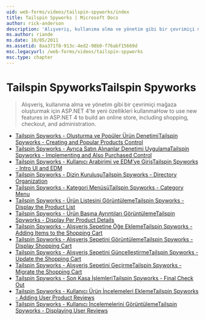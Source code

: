 ```yaml
---
uid: web-forms/videos/tailspin-spyworks/index
title: Tailspin Spyworks | Microsoft Docs
author: rick-anderson
description: 'Alışveriş, kullanıma alma ve yönetim gibi bir çevrimiçi mağaza oluşturmak için ASP.NET 4''te yeni özellikleri kullanma'
ms.author: riande
ms.date: 10/05/2011
ms.assetid: 8aa371f8-913c-4ed2-98b0-f76abf15669d
msc.legacyurl: /web-forms/videos/tailspin-spyworks
msc.type: chapter
---
```

<a name="tailspin-spyworks"></a><span data-ttu-id="8a7d9-103">Tailspin Spyworks</span><span class="sxs-lookup"><span data-stu-id="8a7d9-103">Tailspin Spyworks</span></span>
====================
> <span data-ttu-id="8a7d9-104">Alışveriş, kullanıma alma ve yönetim gibi bir çevrimiçi mağaza oluşturmak için ASP.NET 4'te yeni özellikleri kullanma</span><span class="sxs-lookup"><span data-stu-id="8a7d9-104">How to use new features in ASP.NET 4 to build an online store, including shopping, checkout, and administration.</span></span>


- [<span data-ttu-id="8a7d9-105">Tailspin Spyworks - Oluşturma ve Popüler Ürün Denetimi</span><span class="sxs-lookup"><span data-stu-id="8a7d9-105">Tailspin Spyworks - Creating and Popular Products Control</span></span>](tailspin-spyworks-creating-and-using-the-popular-products-control.md)
- [<span data-ttu-id="8a7d9-106">Tailspin Spyworks - Ayrıca Satın Alınanlar Denetimi Uygulama</span><span class="sxs-lookup"><span data-stu-id="8a7d9-106">Tailspin Spyworks - Implementing and Also Purchased Control</span></span>](tailspin-spyworks-implementing-and-using-the-also-purchased-control.md)
- [<span data-ttu-id="8a7d9-107">Tailspin Spyworks - Kullanıcı Arabirimi ve EDM’ye Giriş</span><span class="sxs-lookup"><span data-stu-id="8a7d9-107">Tailspin Spyworks - Intro UI and EDM</span></span>](tailspin-spyworks-intro-ui-and-edm.md)
- [<span data-ttu-id="8a7d9-108">Tailspin Spyworks - Dizin Kuruluşu</span><span class="sxs-lookup"><span data-stu-id="8a7d9-108">Tailspin Spyworks - Directory Organization</span></span>](tailspin-spyworks-directory-organization.md)
- [<span data-ttu-id="8a7d9-109">Tailspin Spyworks - Kategori Menüsü</span><span class="sxs-lookup"><span data-stu-id="8a7d9-109">Tailspin Spyworks - Category Menu</span></span>](tailspin-spyworks-category-menu.md)
- [<span data-ttu-id="8a7d9-110">Tailspin Spyworks - Ürün Listesini Görüntüleme</span><span class="sxs-lookup"><span data-stu-id="8a7d9-110">Tailspin Spyworks - Display the Product List</span></span>](tailspin-spyworks-display-the-product-list.md)
- [<span data-ttu-id="8a7d9-111">Tailspin Spyworks - Ürün Başına Ayrıntıları Görüntüleme</span><span class="sxs-lookup"><span data-stu-id="8a7d9-111">Tailspin Spyworks - Display Per Product Details</span></span>](tailspin-spyworks-display-per-product-details.md)
- [<span data-ttu-id="8a7d9-112">Tailspin Spyworks - Alışveriş Sepetine Öğe Ekleme</span><span class="sxs-lookup"><span data-stu-id="8a7d9-112">Tailspin Spyworks - Adding Items to the Shopping Cart</span></span>](tailspin-spyworks-adding-items-to-the-shopping-cart.md)
- [<span data-ttu-id="8a7d9-113">Tailspin Spyworks - Alışveriş Sepetini Görüntüleme</span><span class="sxs-lookup"><span data-stu-id="8a7d9-113">Tailspin Spyworks - Display Shopping Cart</span></span>](tailspin-spyworks-display-shopping-cart.md)
- [<span data-ttu-id="8a7d9-114">Tailspin Spyworks - Alışveriş Sepetini Güncelleştirme</span><span class="sxs-lookup"><span data-stu-id="8a7d9-114">Tailspin Spyworks - Update the Shopping Cart</span></span>](tailspin-spyworks-update-the-shopping-cart.md)
- [<span data-ttu-id="8a7d9-115">Tailspin Spyworks - Alışveriş Sepetini Geçirme</span><span class="sxs-lookup"><span data-stu-id="8a7d9-115">Tailspin Spyworks - Migrate the Shopping Cart</span></span>](tailspin-spyworks-migrate-the-shopping-cart.md)
- [<span data-ttu-id="8a7d9-116">Tailspin Spyworks - Son Kasa İşlemleri</span><span class="sxs-lookup"><span data-stu-id="8a7d9-116">Tailspin Spyworks - Final Check Out</span></span>](tailspin-spyworks-final-check-out.md)
- [<span data-ttu-id="8a7d9-117">Tailspin Spyworks - Kullanıcı Ürün İncelemeleri Ekleme</span><span class="sxs-lookup"><span data-stu-id="8a7d9-117">Tailspin Spyworks - Adding User Product Reviews</span></span>](tailspin-spyworks-adding-user-product-reviews.md)
- [<span data-ttu-id="8a7d9-118">Tailspin Spyworks - Kullanıcı İncelemelerini Görüntüleme</span><span class="sxs-lookup"><span data-stu-id="8a7d9-118">Tailspin Spyworks - Displaying User Reviews</span></span>](tailspin-spyworks-displaying-user-reviews.md)
